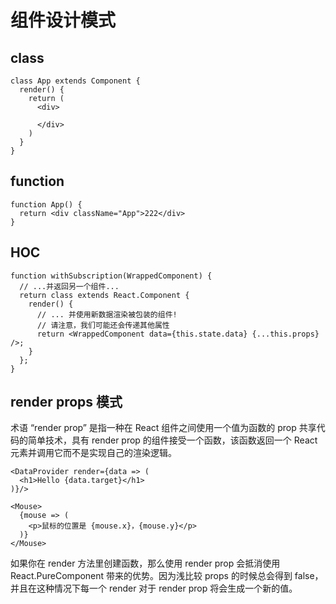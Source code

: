 # 组件设计模式

## class

    class App extends Component {
      render() {
        return (
          <div>

          </div>
        )
      }
    }

## function

    function App() {
      return <div className="App">222</div>
    }

## HOC

    function withSubscription(WrappedComponent) {
      // ...并返回另一个组件...
      return class extends React.Component {
        render() {
          // ... 并使用新数据渲染被包装的组件!
          // 请注意，我们可能还会传递其他属性
          return <WrappedComponent data={this.state.data} {...this.props} />;
        }
      };
    }

## render props 模式

术语 “render prop” 是指一种在 React 组件之间使用一个值为函数的 prop 共享代码的简单技术，具有 render prop 的组件接受一个函数，该函数返回一个 React 元素并调用它而不是实现自己的渲染逻辑。

    <DataProvider render={data => (
      <h1>Hello {data.target}</h1>
    )}/>

    <Mouse>
      {mouse => (
        <p>鼠标的位置是 {mouse.x}，{mouse.y}</p>
      )}
    </Mouse>

如果你在 render 方法里创建函数，那么使用 render prop 会抵消使用 React.PureComponent 带来的优势。因为浅比较 props 的时候总会得到 false，并且在这种情况下每一个 render 对于 render prop 将会生成一个新的值。
